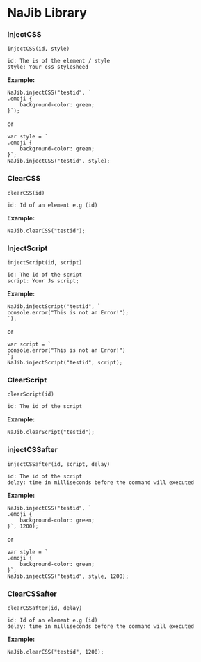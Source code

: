 # NaJib Library

### InjectCSS
`injectCSS(id, style)`
```
id: The is of the element / style
style: Your css stylesheed
```
**Example:**
```
NaJib.injectCSS("testid", `
.emoji {
    background-color: green;
}`);
```
or
```
var style = `
.emoji {
    background-color: green;
}`;
NaJib.injectCSS("testid", style);
```
### ClearCSS
`clearCSS(id)`
```
id: Id of an element e.g (id)
```
**Example:**
```
NaJib.clearCSS("testid");
```
### InjectScript
`injectScript(id, script)`
```
id: The id of the script
script: Your Js script;
```
**Example:**
```
NaJib.injectScript("testid", `
console.error("This is not an Error!");
`);
```
or
```
var script = `
console.error("This is not an Error!")
`;
NaJib.injectScript("testid", script);
```
### ClearScript
`clearScript(id)`
```
id: The id of the script
```
**Example:**
```
NaJib.clearScript("testid");
```
### injectCSSafter
`injectCSSafter(id, script, delay)`
```
id: The id of the script
delay: time in milliseconds before the command will executed
```
**Example:**
```
NaJib.injectCSS("testid", `
.emoji {
    background-color: green;
}`, 1200);
```
or
```
var style = `
.emoji {
    background-color: green;
}`;
NaJib.injectCSS("testid", style, 1200);
```
### ClearCSSafter
`clearCSSafter(id, delay)`
```
id: Id of an element e.g (id)
delay: time in milliseconds before the command will executed
```
**Example:**
```
NaJib.clearCSS("testid", 1200);
```